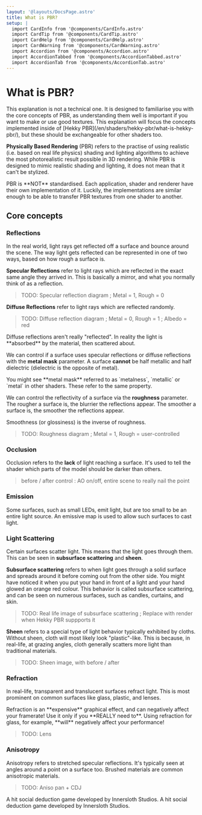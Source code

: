 ```yaml
---
layout: '@layouts/DocsPage.astro'
title: What is PBR?
setup: | 
  import CardInfo from '@components/CardInfo.astro'
  import CardTip from '@components/CardTip.astro'
  import CardHelp from '@components/CardHelp.astro'
  import CardWarning from '@components/CardWarning.astro'
  import Accordion from '@components/Accordion.astro'
  import AccordionTabbed from '@components/AccordionTabbed.astro'
  import AccordionTab from '@components/AccordionTab.astro'
---
```

# What is PBR?

<CardInfo title="Note">
This explanation is not a technical one. It is designed to familiarise you with the core concepts of PBR, as understanding them well is important if you want to make or use good textures. This explanation will focus the concepts implemented inside of [Hekky PBR](/en/shaders/hekky-pbr/what-is-hekky-pbr/), but these should be exchangeable for other shaders too.
</CardInfo>

**Physically Based Rendering** (PBR) refers to the practise of using realistic (i.e. based on real life physics) shading and lighting algorithms to achieve the most photorealistic result possible in 3D rendering. While PBR is designed to mimic realistic shading and lighting, it does not mean that it can't be stylized.

<CardInfo title="Standardisation">
PBR is **NOT** standardised. Each application, shader and renderer have their own implementation of it. Luckily, the implementations are similar enough to be able to transfer PBR textures from one shader to another.
</CardInfo>

## Core concepts

### Reflections

In the real world, light rays get reflected off a surface and bounce around the scene. The way light gets reflected can be represented in one of two ways, based on how rough a surface is.

**Specular Reflections** refer to light rays which are reflected in the exact same angle they arrived in. This is basically a mirror, and what you normally think of as a reflection.

> TODO: Specular reflection diagram ; Metal = 1, Rough = 0

**Diffuse Reflections** refer to light rays which are reflected randomly.

> TODO: Diffuse reflection diagram ; Metal = 0, Rough = 1 ; Albedo = red

<CardTip title="Light scattering">
Diffuse reflections aren't really "reflected". In reality the light is **absorbed** by the material, then scattered about.
</CardTip>

We can control if a surface uses specular reflections or diffuse reflections with the **metal mask** parameter. A surface **cannot** be half metallic and half dielectric (dielectric is the opposite of metal).

<CardHelp title="Other pipelines">
You might see **metal mask** referred to as `metalness`, `metallic` or `metal` in other shaders. These refer to the same property.
</CardHelp>

We can control the reflectivity of a surface via the **roughness** parameter. The rougher a surface is, the blurrier the reflections appear. The smoother a surface is, the smoother the reflections appear.

<CardInfo title="Smoothness">
Smoothness (or glossiness) is the inverse of roughness.
</CardInfo>

> TODO: Roughness diagram ; Metal = 1, Rough = user-controlled

### Occlusion

Occlusion refers to the **lack** of light reaching a surface. It's used to tell the shader which parts of the model should be darker than others.

> before / after control : AO on/off, entire scene to really nail the point

### Emission

Some surfaces, such as small LEDs, emit light, but are too small to be an entire light source. An emissive map is used to allow such surfaces to cast light.

### Light Scattering

Certain surfaces scatter light. This means that the light goes through them. This can be seen in **subsurface scattering** and **sheen**.

**Subsurface scattering** refers to when light goes through a solid surface and spreads around it before coming out from the other side. You might have noticed it when you put your hand in front of a light and your hand glowed an orange red colour. This behavior is called subsurface scattering, and can be seen on numerous surfaces, such as candles, curtains, and skin.

> TODO: Real life image of subsurface scattering ; Replace with render when Hekky PBR suppports it

**Sheen** refers to a special type of light behavior typically exhibited by cloths. Without sheen, cloth will most likely look "plastic"-like. This is because, in real-life, at grazing angles, cloth generally scatters more light than traditional materials.

> TODO: Sheen image, with before / after

### Refraction

In real-life, transparent and translucent surfaces refract light. This is most prominent on common surfaces like glass, plastic, and lenses.

<CardWarning title="Performance">
Refraction is an **expensive** graphical effect, and can negatively affect your framerate! Use it only if you **REALLY need to**. Using refraction for glass, for example, **will** negatively affect your performance!
</CardWarning>

> TODO: Lens

### Anisotropy

Anisotropy refers to stretched specular reflections. It's typically seen at angles around a point on a surface too. Brushed materials are common anisotropic materials.

> TODO: Aniso pan + CDJ

<Accordion title="Among Us">
A hit social deduction game developed by Innersloth Studios.
</Accordion>

<AccordionTabbed title="Among Us">
A hit social deduction game developed by Innersloth Studios.
</AccordionTabbed>